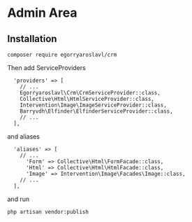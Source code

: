 # Admin Area

Installation
------------

```
composer require egorryaroslavl/crm
```

Then add ServiceProviders

```
  'providers' => [
    // ...
    Egorryaroslavl\Crm\CrmServiceProvider::class,
    Collective\Html\HtmlServiceProvider::class,
    Intervention\Image\ImageServiceProvider::class,
    Barryvdh\Elfinder\ElfinderServiceProvider::class,
    // ...
  ],
```
and aliases

```
  'aliases' => [
    // ...
      'Form' => Collective\Html\FormFacade::class,
      'Html' => Collective\Html\HtmlFacade::class,
      'Image' => Intervention\Image\Facades\Image::class,
    // ...
  ],
```
and run
```
php artisan vendor:publish
```

 